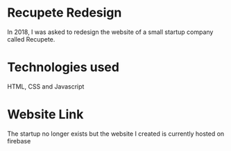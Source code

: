 # Recupete Redesign
In 2018, I was asked to redesign the website of a small startup company called Recupete.

# Technologies used
HTML, CSS and Javascript

# Website Link
The startup no longer exists but the website I created is currently hosted on firebase
